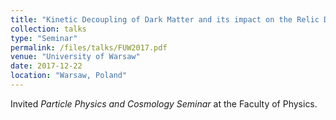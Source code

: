 ```yaml
---
title: "Kinetic Decoupling of Dark Matter and its impact on the Relic Density"
collection: talks
type: "Seminar"
permalink: /files/talks/FUW2017.pdf
venue: "University of Warsaw"
date: 2017-12-22
location: "Warsaw, Poland"
---
```


Invited _Particle Physics and Cosmology Seminar_ at the Faculty of Physics.
